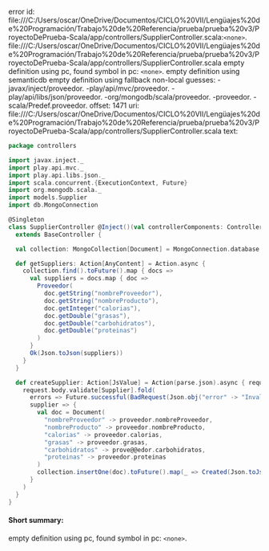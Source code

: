 error id: file:///C:/Users/oscar/OneDrive/Documentos/CICLO%20VII/Lengüajes%20de%20Programación/Trabajo%20de%20Referencia/prueba/prueba%20v3/ProyectoDePrueba-Scala/app/controllers/SupplierController.scala:`<none>`.
file:///C:/Users/oscar/OneDrive/Documentos/CICLO%20VII/Lengüajes%20de%20Programación/Trabajo%20de%20Referencia/prueba/prueba%20v3/ProyectoDePrueba-Scala/app/controllers/SupplierController.scala
empty definition using pc, found symbol in pc: `<none>`.
empty definition using semanticdb
empty definition using fallback
non-local guesses:
	 -javax/inject/proveedor.
	 -play/api/mvc/proveedor.
	 -play/api/libs/json/proveedor.
	 -org/mongodb/scala/proveedor.
	 -proveedor.
	 -scala/Predef.proveedor.
offset: 1471
uri: file:///C:/Users/oscar/OneDrive/Documentos/CICLO%20VII/Lengüajes%20de%20Programación/Trabajo%20de%20Referencia/prueba/prueba%20v3/ProyectoDePrueba-Scala/app/controllers/SupplierController.scala
text:
```scala
package controllers

import javax.inject._
import play.api.mvc._
import play.api.libs.json._
import scala.concurrent.{ExecutionContext, Future}
import org.mongodb.scala._
import models.Supplier
import db.MongoConnection

@Singleton
class SupplierController @Inject()(val controllerComponents: ControllerComponents)(implicit ec: ExecutionContext)
  extends BaseController {

  val collection: MongoCollection[Document] = MongoConnection.database.getCollection("supplier")

  def getSuppliers: Action[AnyContent] = Action.async {
    collection.find().toFuture().map { docs =>
      val suppliers = docs.map { doc =>
        Proveedor(
          doc.getString("nombreProveedor"),
          doc.getString("nombreProducto"),
          doc.getInteger("calorias"),
          doc.getDouble("grasas"),
          doc.getDouble("carbohidratos"),
          doc.getDouble("proteinas")
        )
      }
      Ok(Json.toJson(suppliers))
    }
  }

  def createSupplier: Action[JsValue] = Action(parse.json).async { request =>
    request.body.validate[Supplier].fold(
      errors => Future.successful(BadRequest(Json.obj("error" -> "Invalid supplier format"))),
      supplier => {
        val doc = Document(
          "nombreProveedor" -> proveedor.nombreProveedor,
          "nombreProducto" -> proveedor.nombreProducto,
          "calorias" -> proveedor.calorias,
          "grasas" -> proveedor.grasas,
          "carbohidratos" -> prove@@edor.carbohidratos,
          "proteinas" -> proveedor.proteinas
        )
        collection.insertOne(doc).toFuture().map(_ => Created(Json.toJson(supplier)))
      }
    )
  }
}
```


#### Short summary: 

empty definition using pc, found symbol in pc: `<none>`.